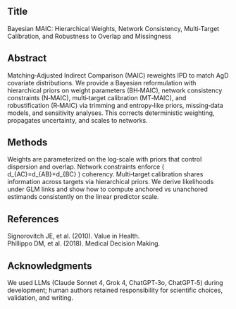 ## Title
Bayesian MAIC: Hierarchical Weights, Network Consistency, Multi‑Target Calibration, and Robustness to Overlap and Missingness

## Abstract
Matching‑Adjusted Indirect Comparison (MAIC) reweights IPD to match AgD covariate distributions. We provide a Bayesian reformulation with hierarchical priors on weight parameters (BH‑MAIC), network consistency constraints (N‑MAIC), multi‑target calibration (MT‑MAIC), and robustification (R‑MAIC) via trimming and entropy‑like priors, missing‑data models, and sensitivity analyses. This corrects deterministic weighting, propagates uncertainty, and scales to networks.

## Methods
Weights are parameterized on the log‑scale with priors that control dispersion and overlap. Network constraints enforce \( d_{AC}=d_{AB}+d_{BC} \) coherency. Multi‑target calibration shares information across targets via hierarchical priors. We derive likelihoods under GLM links and show how to compute anchored vs unanchored estimands consistently on the linear predictor scale.

## References
Signorovitch JE, et al. (2010). Value in Health.\
Phillippo DM, et al. (2018). Medical Decision Making.

## Acknowledgments
We used LLMs (Claude Sonnet 4, Grok 4, ChatGPT‑3o, ChatGPT‑5) during development; human authors retained responsibility for scientific choices, validation, and writing.


